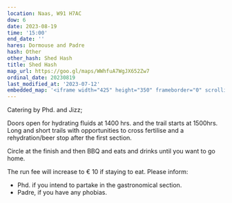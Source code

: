 ```yaml
---
location: Naas, W91 H7AC
dow: 6
date: 2023-08-19
time: '15:00'
end_date: ''
hares: Dormouse and Padre
hash: Other
other_hash: Shed Hash
title: Shed Hash
map_url: https://goo.gl/maps/WWhfuA7WgJX652Zw7
ordinal_date: 20230819
last_modified_at: '2023-07-12'
embedded_map: '<iframe width="425" height="350" frameborder="0" scrolling="no" marginheight="0" marginwidth="0" src="https://www.openstreetmap.org/export/embed.html?bbox=-6.658551692962647%2C53.22009658510242%2C-6.645795106887818%2C53.22557574650805&amp;layer=mapnik&amp;marker=53.22283946512908%2C-6.652168035507202" style="border: 1px solid black"></iframe><br/><small><a href="https://www.openstreetmap.org/?mlat=53.22284&amp;mlon=-6.65217#map=17/53.22284/-6.65217">View Larger Map</a></small>'
---
```


Catering by Phd. and Jizz;

Doors open for hydrating fluids at 1400 hrs. and the trail starts at 1500hrs.
Long and short trails with opportunities to cross fertilise and a rehydration/beer stop after the first section.

Circle at the finish and then BBQ and eats and drinks until you want to go home.

The run fee will increase to € 10 if staying to eat.
Please inform:
* Phd. if you intend to partake in the gastronomical section.
* Padre, if you have any phobias.
